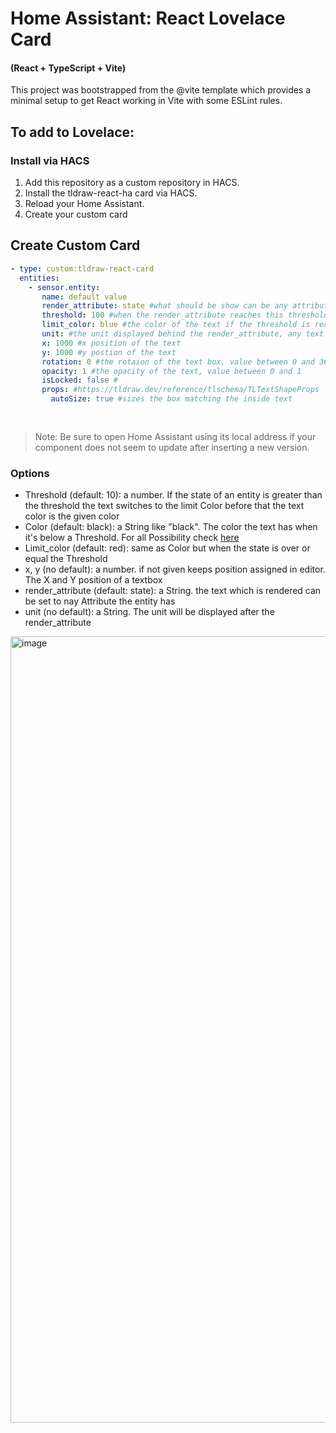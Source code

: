 # Home Assistant: React Lovelace Card
#### (React + TypeScript + Vite)

This project was bootstrapped from the @vite template which provides a minimal setup to get React working in Vite with some ESLint rules.

## To add to Lovelace:

### Install via HACS
1. Add this repository as a custom repository in HACS.
2. Install the tldraw-react-ha card via HACS.
3. Reload your Home Assistant.
4. Create your custom card

## Create Custom Card
   ```yaml
   - type: custom:tldraw-react-card
     entities:
       - sensor.entity:
          name: default value 
          render_attribute: state #what should be show can be any attribute or the default the state
          threshold: 100 #when the render_attribute reaches this threshold the color changes to the limitcolor
          limit_color: blue #the color of the text if the threshold is reached
          unit: #the unit displayed behind the render_attribute, any text 
          x: 1000 #x position of the text
          y: 1000 #y postion of the text
          rotation: 0 #the rotaion of the text box, value between 0 and 360
          opacity: 1 #the opacity of the text, value between 0 and 1
          isLocked: false #
          props: #https://tldraw.dev/reference/tlschema/TLTextShapeProps
            autoSize: true #sizes the box matching the inside text
            
           
   ```
> Note: Be sure to open Home Assistant using its local address if your component does not seem to update after inserting a new version.
### Options
- Threshold (default: 10):  a number. If the state of an entity is greater than the threshold the text switches to the limit Color before that the text color is the given color
- Color (default: black): a String like "black". The color the text has when it's below  a Threshold. For all Possibility check [here](https://tldraw.dev/reference/tlschema/DefaultColorStyle)
- Limit_color (default: red): same as Color but when the state is over or equal the Threshold
- x, y (no default): a number. if not given keeps position assigned in editor. The X and Y position of a textbox
- render_attribute (default: state): a String. the text which is rendered can be set to nay Attribute the entity has
- unit (no default): a String. The unit will be displayed after the render_attribute

<img width="1258" alt="image" src="https://github.com/user-attachments/assets/9a7f7754-23e1-414e-9158-32f0431987e7">
